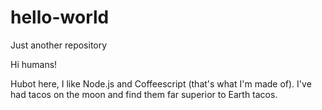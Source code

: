 # hello-world
Just another repository

Hi humans!

Hubot here, I like Node.js and Coffeescript (that's what I'm made of).
I've had tacos on the moon and find them far superior to Earth tacos. 
